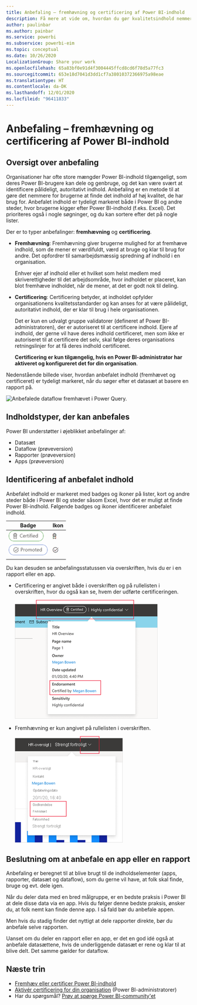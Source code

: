 ```yaml
---
title: Anbefaling – fremhævning og certificering af Power BI-indhold
description: Få mere at vide om, hvordan du gør kvalitetsindhold nemmere at finde via fremhævning eller certificering
author: paulinbar
ms.author: painbar
ms.service: powerbi
ms.subservice: powerbi-eim
ms.topic: conceptual
ms.date: 10/26/2020
LocalizationGroup: Share your work
ms.openlocfilehash: 65a83bf0e91d4f3004445ffcd8cd6f78d5a77fc3
ms.sourcegitcommit: 653e18d7041d3dd1cf7a38010372366975a98eae
ms.translationtype: HT
ms.contentlocale: da-DK
ms.lasthandoff: 12/01/2020
ms.locfileid: "96411833"
---
```

# <a name="endorsement---promoting-and-certifying-power-bi-content"></a>Anbefaling – fremhævning og certificering af Power BI-indhold

## <a name="endorsement-overview"></a>Oversigt over anbefaling

Organisationer har ofte store mængder Power BI-indhold tilgængeligt, som deres Power BI-brugere kan dele og genbruge, og det kan være svært at identificere pålideligt, autoritativt indhold. Anbefaling er en metode til at gøre det nemmere for brugerne at finde det indhold af høj kvalitet, de har brug for. Anbefalet indhold er tydeligt markeret både i Power BI og andre steder, hvor brugerne kigger efter Power BI-indhold (f.eks. Excel). Det prioriteres også i nogle søgninger, og du kan sortere efter det på nogle lister.

Der er to typer anbefalinger: **fremhævning** og **certificering**.

* **Fremhævning**: Fremhævning giver brugerne mulighed for at fremhæve indhold, som de mener er værdifuldt, værd at bruge og klar til brug for andre. Det opfordrer til samarbejdsmæssig spredning af indhold i en organisation.

    Enhver ejer af indhold eller et hvilket som helst medlem med skriverettigheder til det arbejdsområde, hvor indholdet er placeret, kan blot fremhæve indholdet, når de mener, at det er godt nok til deling.

* **Certificering**: Certificering betyder, at indholdet opfylder organisationens kvalitetsstandarder og kan anses for at være pålideligt, autoritativt indhold, der er klar til brug i hele organisationen.

    Det er kun en udvalgt gruppe validatorer (defineret af Power BI-administratoren), der er autoriseret til at certificere indhold. Ejere af indhold, der gerne vil have deres indhold certificeret, men som ikke er autoriseret til at certificere det selv, skal følge deres organisations retningslinjer for at få deres indhold certificeret.

    **Certificering er kun tilgængelig, hvis en Power BI-administrator har aktiveret og konfigureret det for din organisation**.

Nedenstående billede viser, hvordan anbefalet indhold (fremhævet og certificeret) er tydeligt markeret, når du søger efter et datasæt at basere en rapport på.

![Anbefalede dataflow fremhævet i Power Query.](media/service-endorsement-overview/power-bi-content-endorsement-dataset-select.png)

## <a name="content-types-that-can-be-endorsed"></a>Indholdstyper, der kan anbefales
Power BI understøtter i øjeblikket anbefalinger af:
* Datasæt
* Dataflow (prøveversion)
* Rapporter (prøveversion)
* Apps (prøveversion)

## <a name="identifying-endorsed-content"></a>Identificering af anbefalet indhold

Anbefalet indhold er markeret med badges og ikoner på lister, kort og andre steder både i Power BI og steder såsom Excel, hvor det er muligt at finde Power BI-indhold. Følgende badges og ikoner identificerer anbefalet indhold.

|Badge|Ikon|
|---------|---------|
|![Skærmbillede af certificeringsbadge.](media/service-endorsement-overview/certified-badge.png)|![Skærmbillede af certificeringsikon.](media/service-endorsement-overview/certified-icon.png)|
|![Skærmbillede af fremhævningsbadge.](media/service-endorsement-overview/promoted-badge.png)|![Skærmbillede fremhævningsikon.](media/service-endorsement-overview/promoted-icon.png)|
|||

Du kan desuden se anbefalingsstatussen via overskriften, hvis du er i en rapport eller en app.
* Certificering er angivet både i overskriften og på rullelisten i overskriften, hvor du også kan se, hvem der udførte certificeringen.

    ![Skærmbillede, der viser et certificeringsbadge i en overskrift i rapporten.](media/service-endorsement-overview/certification-report-header.png)

* Fremhævning er kun angivet på rullelisten i overskriften.
 
    ![Skærmbillede, der viser et fremhævningsbadge i en overskrift i rapporten.](media/service-endorsement-overview/promotion-report-header.png)

## <a name="deciding-whether-to-endorse-an-app-or-a-report"></a>Beslutning om at anbefale en app eller en rapport

Anbefaling er beregnet til at blive brugt til de indholdselementer (apps, rapporter, datasæt og dataflow), som du gerne vil have, at folk skal finde, bruge og evt. dele igen.

Når du deler data med en bred målgruppe, er en bedste praksis i Power BI at dele disse data via en app. Hvis du følger denne bedste praksis, ønsker du, at folk nemt kan finde denne app. I så fald bør du anbefale appen. 

Men hvis du stadig finder det nyttigt at dele rapporter direkte, bør du anbefale selve rapporten. 

Uanset om du deler en rapport eller en app, er det en god idé også at anbefale datasættene, hvis de underliggende datasæt er rene og klar til at blive delt. Det samme gælder for dataflow.  

## <a name="next-steps"></a>Næste trin

* [Fremhæv eller certificer Power BI-indhold](service-endorse-content.md)
* [Aktivér certificering for din organisation](../admin/service-admin-setup-certification.md) (Power BI-administratorer)
* Har du spørgsmål? [Prøv at spørge Power BI-community'et](https://community.powerbi.com/)